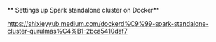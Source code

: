 ** Settings up Spark standalone cluster on Docker**

https://shixieyyub.medium.com/dockerd%C9%99-spark-standalone-cluster-qurulmas%C4%B1-2bca5410daf7
